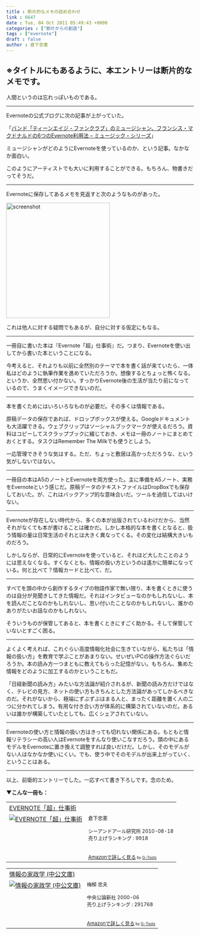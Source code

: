 ```yaml
---
title : 断片的なメモの詰め合わせ
link : 6647
date : Tue, 04 Oct 2011 05:49:43 +0000
categories : ["断片からの創造"]
tags : ["evernote"]
draft : false
author : 倉下忠憲
---
```


※タイトルにもあるように、本エントリーは断片的なメモです。
--------------------------------------------------------------------------------------------

人間というのは忘れっぽいものである。

--------------------------------------------------------------------------------------------

Evernoteの公式ブログに次の記事が上がっていた。

「<a href="http://blog.evernote.com/jp/2011/10/03/3183">バンド「ティーンエイジ・ファンクラブ」のミュージシャン、フランシス・マクドナルドの6つのEvernote利用法 – ミュージック・シリーズ</a>」

ミュージシャンがどのようにEvernoteを使っているのか、という記事。なかなか面白い。

このようにアーティストでも大いに利用することができる。もちろん、物書きだってそうだ。

--------------------------------------------------------------------------------------------

Evernoteに保存してあるメモを見返すと次のようなものがあった。

<a href="https://rashita.net/blog/wp-content/uploads/2011/10/screenshot1.png"><img src="https://rashita.net/blog/wp-content/uploads/2011/10/screenshot1.png" alt="screenshot" title="screenshot" width="278" height="310" class="alignnone size-full wp-image-6652" /></a>

これは他人に対する疑問でもあるが、自分に対する仮定にもなる。

--------------------------------------------------------------------------------------------

一冊目に書いた本は『Evernote「超」仕事術』だ。つまり、Evernoteを使い出してから書いた本ということになる。

今考えると、それよりも以前に全然別のテーマで本を書く話が来ていたら、一体私はどのように執筆作業を進めていただろうか。想像するとちょっと怖くなる。というか、全然思い付かない。すっかりEvernote後の生活が当たり前になっているので、うまくイメージできないのだ。

--------------------------------------------------------------------------------------------

本を書くためにはいろいろなものが必要だ。その多くは情報である。

原稿データの保存であれば、ドロップボックスが使える。Googleドキュメントも大活躍できる。ウェブクリップはソーシャルブックマークが使えるだろう。資料はコピーしてスクラップブックに綴じておき、メモは一冊のノートにまとめておくとする。タスクはRemember The Milkでも使うとしよう。

一応管理できそうな気はする。ただ、ちょっと敷居は高かっただろうな、という気がしないではない。

--------------------------------------------------------------------------------------------

一冊目の本はA5のノートとEvernoteを両方使った。主に準備をA5ノート、実務をEvernoteという感じだ。原稿データのテキストファイルはDropBoxでも保存しておいた。が、これはバックアップ的な意味合いだ。ツールを過信してはいけない。


--------------------------------------------------------------------------------------------

Evernoteが存在しない時代から、多くの本が出版されているわけだから、当然それがなくても本が書けることは確かだ。しかし本格的な本を書くとなると、扱う情報の量は日常生活のそれとは大きく異なってくる。その変化は結構大きいものだろう。

しかしならが、日常的にEvernoteを使っていると、それほど大したことのようには思えなくなる。すくなくとも、情報の扱い方というのは遙かに簡単になっている。何と比べて？情報カードと比べて、だ。

--------------------------------------------------------------------------------------------

すべてを頭の中から創作するタイプの物語作家で無い限り、本を書くときに使うのは自分が見聞きしてきた情報だ。それはインタビューなのかもしれないし、本を読んだことなのかもしれないし、思い付いたことなのかもしれないし、誰かのありがたいお話なのかもしれない。

そういうものが保管してあると、本を書くときにすごく助かる。そして保管していないとすごく困る。

--------------------------------------------------------------------------------------------

よくよく考えれば、これぐらい高度情報化社会に生きていながら、私たちは「情報の扱い方」を教育で学ぶことがあまりない。せいぜいPCの操作方法ぐらいだろうか。本の読み方一つまともに教えてもらった記憶がない。もちろん、集めた情報をどのように加工するのかということもだ。

「日経新聞の読み方」みたいな方法論が紹介されるが、新聞の読み方だけではなく、テレビの見方、ネットの使い方もきちんとした方法論があってしかるべきなのだ。それがないから、極端にずぶずぶはまる人と、まったく距離を置く人の二つに分かれてしまう。有用な付き合い方が体系的に構築されていないのだ。あるいは誰かが構築していたとしても、広くシェアされていない。

--------------------------------------------------------------------------------------------

Evernoteの使い方と情報の扱い方はきっても切れない関係にある。もともと情報リテラシーの高い人はEvernoteをすんなり使いこなすだろう。頭の中にあるモデルをEvernoteに置き換えて調整すれば良いだけだ。しかし、そのモデルがない人はなかなか使いにくい。でも、使う中でそのモデルが出来上がっていく、ということはある。

--------------------------------------------------------------------------------------------

以上、前衛的エントリーでした。一応すべて書き下ろしです。念のため。

<strong>▼こんな一冊も：</strong>
<table  border="0" cellpadding="5"><tr><td colspan="2"><a href="http://www.amazon.co.jp/EVERNOTE%E3%80%8C%E8%B6%85%E3%80%8D%E4%BB%95%E4%BA%8B%E8%A1%93-%E5%80%89%E4%B8%8B%E5%BF%A0%E6%86%B2/dp/4863540728%3FSubscriptionId%3D15SMZCTB9V8NGR2TW082%26tag%3Drashita1000-22%26linkCode%3Dxm2%26camp%3D2025%26creative%3D165953%26creativeASIN%3D4863540728" target="_top">EVERNOTE「超」仕事術</a><img src="http://www.assoc-amazon.jp/e/ir?t=rashita1000-22&l=ur2&o=9" width="1" height="1" style="border: none;" alt="" /></td></tr><tr><td valign="top"><a href="http://www.amazon.co.jp/EVERNOTE%E3%80%8C%E8%B6%85%E3%80%8D%E4%BB%95%E4%BA%8B%E8%A1%93-%E5%80%89%E4%B8%8B%E5%BF%A0%E6%86%B2/dp/4863540728%3FSubscriptionId%3D15SMZCTB9V8NGR2TW082%26tag%3Drashita1000-22%26linkCode%3Dxm2%26camp%3D2025%26creative%3D165953%26creativeASIN%3D4863540728" target="_top"><img src="http://ecx.images-amazon.com/images/I/51D2v1-KakL._SL160_.jpg" border="0" alt="EVERNOTE「超」仕事術" /></a></td><td valign="top"><font size="-1">倉下忠憲 <br /><br />シーアンドアール研究所  2010-08-18<br />売り上げランキング : 9918<br /><br /><br /><a href="http://www.amazon.co.jp/EVERNOTE%E3%80%8C%E8%B6%85%E3%80%8D%E4%BB%95%E4%BA%8B%E8%A1%93-%E5%80%89%E4%B8%8B%E5%BF%A0%E6%86%B2/dp/4863540728%3FSubscriptionId%3D15SMZCTB9V8NGR2TW082%26tag%3Drashita1000-22%26linkCode%3Dxm2%26camp%3D2025%26creative%3D165953%26creativeASIN%3D4863540728" target="_top">Amazonで詳しく見る</a></font><font size="-2"> by <a href="http://www.goodpic.com/mt/aws/index.html" >G-Tools</a></font></td></tr></table>

<table  border="0" cellpadding="5"><tr><td colspan="2"><a href="http://www.amazon.co.jp/%E6%83%85%E5%A0%B1%E3%81%AE%E5%AE%B6%E6%94%BF%E5%AD%A6-%E4%B8%AD%E5%85%AC%E6%96%87%E5%BA%AB-%E6%A2%85%E6%A3%B9-%E5%BF%A0%E5%A4%AB/dp/4122036682%3FSubscriptionId%3D15SMZCTB9V8NGR2TW082%26tag%3Drashita1000-22%26linkCode%3Dxm2%26camp%3D2025%26creative%3D165953%26creativeASIN%3D4122036682" target="_top">情報の家政学 (中公文庫)</a><img src="http://www.assoc-amazon.jp/e/ir?t=rashita1000-22&l=ur2&o=9" width="1" height="1" style="border: none;" alt="" /></td></tr><tr><td valign="top"><a href="http://www.amazon.co.jp/%E6%83%85%E5%A0%B1%E3%81%AE%E5%AE%B6%E6%94%BF%E5%AD%A6-%E4%B8%AD%E5%85%AC%E6%96%87%E5%BA%AB-%E6%A2%85%E6%A3%B9-%E5%BF%A0%E5%A4%AB/dp/4122036682%3FSubscriptionId%3D15SMZCTB9V8NGR2TW082%26tag%3Drashita1000-22%26linkCode%3Dxm2%26camp%3D2025%26creative%3D165953%26creativeASIN%3D4122036682" target="_top"><img src="http://ecx.images-amazon.com/images/I/51RN4FG0D2L._SL160_.jpg" border="0" alt="情報の家政学 (中公文庫)" /></a></td><td valign="top"><font size="-1">梅棹 忠夫 <br /><br />中央公論新社  2000-06<br />売り上げランキング : 291768<br /><br /><br /><a href="http://www.amazon.co.jp/%E6%83%85%E5%A0%B1%E3%81%AE%E5%AE%B6%E6%94%BF%E5%AD%A6-%E4%B8%AD%E5%85%AC%E6%96%87%E5%BA%AB-%E6%A2%85%E6%A3%B9-%E5%BF%A0%E5%A4%AB/dp/4122036682%3FSubscriptionId%3D15SMZCTB9V8NGR2TW082%26tag%3Drashita1000-22%26linkCode%3Dxm2%26camp%3D2025%26creative%3D165953%26creativeASIN%3D4122036682" target="_top">Amazonで詳しく見る</a></font><font size="-2"> by <a href="http://www.goodpic.com/mt/aws/index.html" >G-Tools</a></font></td></tr></table>

